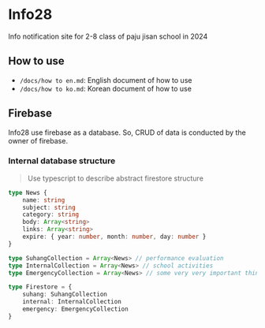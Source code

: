 # Info28

Info notification site for 2-8 class of paju jisan school in 2024

## How to use

- `/docs/how to en.md`: English document of how to use
- `/docs/how to ko.md`: Korean document of how to use

## Firebase

Info28 use firebase as a database.
So, CRUD of data is conducted by the owner of firebase.

### Internal database structure

> Use typescript to describe abstract firestore structure

```ts
type News {
    name: string
    subject: string
    category: string
    body: Array<string>
    links: Array<string>
    expire: { year: number, month: number, day: number }
}

type SuhangCollection = Array<News> // performance evaluation
type InternalCollection = Array<News> // school activities
type EmergencyCollection = Array<News> // some very very important things

type Firestore = {
    suhang: SuhangCollection
    internal: InternalCollection
    emergency: EmergencyCollection
}
```
